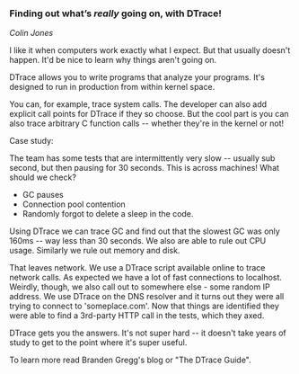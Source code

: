 ### Finding out what’s _really_ going on, with DTrace!

_Colin Jones_

I like it when computers work exactly what I expect. But that usually doesn't happen. It'd be nice to learn why things aren't going on.

DTrace allows you to write programs that analyze your programs. It's designed to run in production from within kernel space.

You can, for example, trace system calls. The developer can also add explicit call points for DTrace if they so choose. But the cool part is you can also trace arbitrary C function calls -- whether they're in the kernel or not!

Case study:

The team has some tests that are intermittently very slow -- usually sub second, but then pausing for 30 seconds. This is across machines! What should we check?
* GC pauses
* Connection pool contention
* Randomly forgot to delete a sleep in the code.

Using DTrace we can trace GC and find out that the slowest GC was only 160ms -- way less than 30 seconds. We also are able to rule out CPU usage. Similarly we rule out memory and disk. 

That leaves network. We use a DTrace script available online to trace network calls. As expected we have a lot of fast connections to localhost. Weirdly, though, we also call out to somewhere else - some random IP address. We use DTrace on the DNS resolver and it turns out they were all trying to connect to 'someplace.com'. Now that things are identified they were able to find a 3rd-party HTTP call in the tests, which they axed.

DTrace gets you the answers. It's not super hard -- it doesn't take years of study to get to the point where it's super useful.

To learn more read Branden Gregg's blog or "The DTrace Guide".
